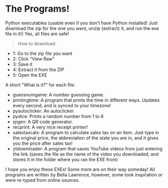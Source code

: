 # The Programs!
Python executables (usable even if you don't have Python installed! Just download the zip for the one you want, unzip {extract} it, and run the exe file in it!)
Yes, all files are safe!
> How to download:
* 1: Go to the zip file you want
* 2: Click "View Raw"
* 3: Save it
* 4: Extract it from the ZIP
* 5: Open the EXE

A short "What is it?" for each file:
* guessnumgame: A number guessing game.
* printingtime: A program that prints the time in different ways. Updates every second, and is synced to your timezone!
* pyautoclicker: An autoclicker.
* pydice: Prints a random number from 1 to 6
* qrgen: A QR code generator.
* recprint: A very nice receipt printer!
* salestaxcalx: A program to calculate sales tax on an item. Just type in the original price, the abbreviation of the state you are in, and it gives you the price after sales tax!
* ytdownloader: A program that saves YouTube videos from just entering the link (saves the file as the name of the video you downloaded, and stores it in the folder where you ran the EXE from)

I hope you enjoy these EXEs! Some more are on their way someday!
All programs are written by Bella Lawrence, however, some took inspiration or were re-typed from online sources.
